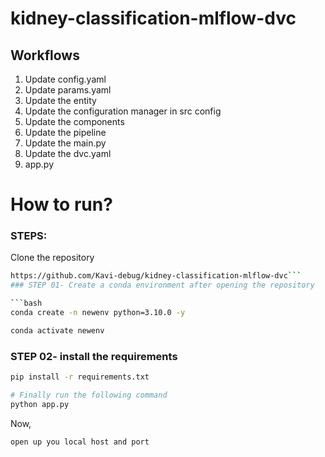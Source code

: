 # kidney-classification-mlflow-dvc



## Workflows

1. Update config.yaml
3. Update params.yaml
4. Update the entity
5. Update the configuration manager in src config
6. Update the components
7. Update the pipeline 
8. Update the main.py
9. Update the dvc.yaml
10. app.py

# How to run?
### STEPS:

Clone the repository

```bash
https://github.com/Kavi-debug/kidney-classification-mlflow-dvc```
### STEP 01- Create a conda environment after opening the repository

```bash
conda create -n newenv python=3.10.0 -y
```

```bash
conda activate newenv
```


### STEP 02- install the requirements
```bash
pip install -r requirements.txt
```

```bash
# Finally run the following command
python app.py
```

Now,
```bash
open up you local host and port
```








```



